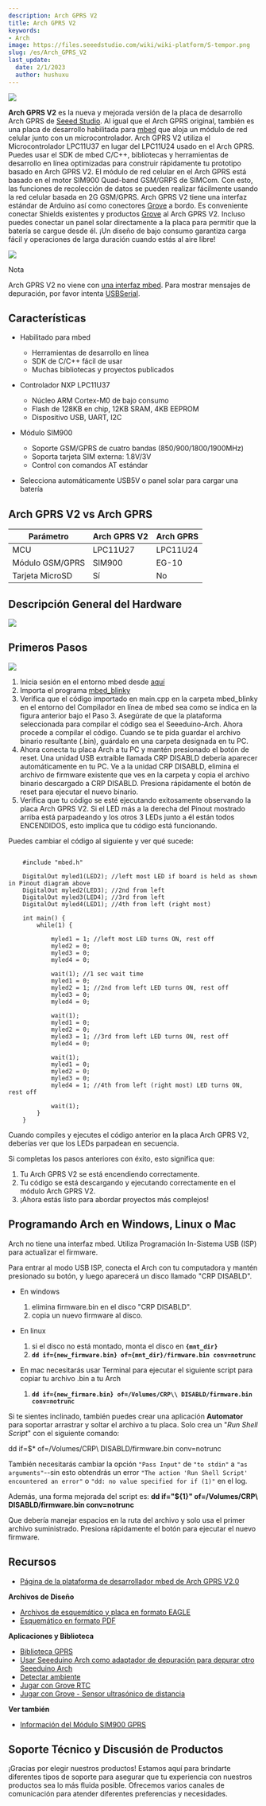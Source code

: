 ```yaml
---
description: Arch GPRS V2
title: Arch GPRS V2
keywords:
- Arch
image: https://files.seeedstudio.com/wiki/wiki-platform/S-tempor.png
slug: /es/Arch_GPRS_V2
last_update:
  date: 2/1/2023
  author: hushuxu
---
```



![](https://files.seeedstudio.com/wiki/Arch_GPRS_V2/img/Arch_GPRS_V2.jpg)

**Arch GPRS V2** es la nueva y mejorada versión de la placa de desarrollo Arch GPRS de [Seeed Studio](https://www.seeedstudio.com). Al igual que el Arch GPRS original, también es una placa de desarrollo habilitada para [mbed](http://mbed.org/handbook/mbed-SDK) que aloja un módulo de red celular junto con un microcontrolador. Arch GPRS V2 utiliza el Microcontrolador LPC11U37 en lugar del LPC11U24 usado en el Arch GPRS. Puedes usar el SDK de mbed C/C++, bibliotecas y herramientas de desarrollo en línea optimizadas para construir rápidamente tu prototipo basado en Arch GPRS V2. El módulo de red celular en el Arch GPRS está basado en el motor SIM900 Quad-band GSM/GRPS de SIMCom. Con esto, las funciones de recolección de datos se pueden realizar fácilmente usando la red celular basada en 2G GSM/GPRS.
Arch GPRS V2 tiene una interfaz estándar de Arduino así como conectores [Grove](https://wiki.seeedstudio.com/es/Grove_System/ "Grove") a bordo. Es conveniente conectar Shields existentes y productos [Grove](https://wiki.seeedstudio.com/es/Grove_System/ "Grove") al Arch GPRS V2. Incluso puedes conectar un panel solar directamente a la placa para permitir que la batería se cargue desde él. ¡Un diseño de bajo consumo garantiza carga fácil y operaciones de larga duración cuando estás al aire libre!

[![](https://files.seeedstudio.com/wiki/common/Get_One_Now_Banner.png)](https://www.seeedstudio.com/Arch-GPRS-V2-p-2026.html)

<div class="admonition note">
<p class="admonition-title">Nota</p>
<p>Arch GPRS V2 no viene con <a href="https://mbed.org/handbook/mbed-HDK" >una interfaz mbed</a>. Para mostrar mensajes de depuración, por favor intenta <a href="https://mbed.org/handbook/USBSerial">USBSerial</a>.</p>
</div>

Características
---------------

- Habilitado para mbed
  - Herramientas de desarrollo en línea
  - SDK de C/C++ fácil de usar
  - Muchas bibliotecas y proyectos publicados

- Controlador NXP LPC11U37
  - Núcleo ARM Cortex-M0 de bajo consumo
  - Flash de 128KB en chip, 12KB SRAM, 4KB EEPROM
  - Dispositivo USB, UART, I2C

- Módulo SIM900
  - Soporte GSM/GPRS de cuatro bandas (850/900/1800/1900MHz)
  - Soporta tarjeta SIM externa: 1.8V/3V
  - Control con comandos AT estándar

- Selecciona automáticamente USB5V o panel solar para cargar una batería

Arch GPRS V2 vs Arch GPRS
--------------------------

| Parámetro       | **Arch GPRS V2**| **Arch GPRS**|
|-----------------|-----------------|--------------|
| MCU             | LPC11U27        | LPC11U24     |
| Módulo GSM/GPRS | SIM900          | EG-10        |
| Tarjeta MicroSD | Sí              | No           |

Descripción General del Hardware
-----------------

![](https://files.seeedstudio.com/wiki/Arch_GPRS_V2/img/Arch_GPRS_V2_Pinout.png)

Primeros Pasos
---------------

![](https://files.seeedstudio.com/wiki/Arch_GPRS_V2/img/Get_started_with_arch.png)

1. Inicia sesión en el entorno mbed desde [aquí](http://www.mbed.org)
2. Importa el programa [mbed\_blinky](https://mbed.org/compiler/#import:/teams/mbed/code/mbed_blinky/;platform:Seeed-Arch-GPRS)
3. Verifica que el código importado en main.cpp en la carpeta mbed\_blinky en el entorno del Compilador en línea de mbed sea como se indica en la figura anterior bajo el Paso 3. Asegúrate de que la plataforma seleccionada para compilar el código sea el Seeeduino-Arch. Ahora procede a compilar el código. Cuando se te pida guardar el archivo binario resultante (.bin), guárdalo en una carpeta designada en tu PC.
4. Ahora conecta tu placa Arch a tu PC y mantén presionado el botón de reset. Una unidad USB extraíble llamada CRP DISABLD debería aparecer automáticamente en tu PC. Ve a la unidad CRP DISABLD, elimina el archivo de firmware existente que ves en la carpeta y copia el archivo binario descargado a CRP DISABLD. Presiona rápidamente el botón de reset para ejecutar el nuevo binario.
5. Verifica que tu código se esté ejecutando exitosamente observando la placa Arch GPRS V2. Si el LED más a la derecha del Pinout mostrado arriba está parpadeando y los otros 3 LEDs junto a él están todos ENCENDIDOS, esto implica que tu código está funcionando.

Puedes cambiar el código al siguiente y ver qué sucede:

```

    #include "mbed.h"

    DigitalOut myled1(LED2); //left most LED if board is held as shown in Pinout diagram above
    DigitalOut myled2(LED3); //2nd from left
    DigitalOut myled3(LED4); //3rd from left
    DigitalOut myled4(LED1); //4th from left (right most)

    int main() {
        while(1) {
                    
            myled1 = 1; //left most LED turns ON, rest off
            myled2 = 0;
            myled3 = 0;
            myled4 = 0;
            
            wait(1); //1 sec wait time
            myled1 = 0;
            myled2 = 1; //2nd from left LED turns ON, rest off
            myled3 = 0;
            myled4 = 0;

            wait(1);
            myled1 = 0;
            myled2 = 0;
            myled3 = 1; //3rd from left LED turns ON, rest off
            myled4 = 0;
            
            wait(1);
            myled1 = 0;
            myled2 = 0;
            myled3 = 0;
            myled4 = 1; //4th from left (right most) LED turns ON, rest off
            
            wait(1);
        }
    }
```

Cuando compiles y ejecutes el código anterior en la placa Arch GPRS V2, deberías ver que los LEDs parpadean en secuencia.

Si completas los pasos anteriores con éxito, esto significa que:

1. Tu Arch GPRS V2 se está encendiendo correctamente.
2. Tu código se está descargando y ejecutando correctamente en el módulo Arch GPRS V2.
3. ¡Ahora estás listo para abordar proyectos más complejos!

Programando Arch en Windows, Linux o Mac
-----------------------------------------

Arch no tiene una interfaz mbed. Utiliza Programación In-Sistema USB (ISP) para actualizar el firmware.

Para entrar al modo USB ISP, conecta el Arch con tu computadora y mantén presionado su botón, y luego aparecerá un disco llamado "CRP DISABLD".

- En windows

    1. elimina firmware.bin en el disco "CRP DISABLD".
    2. copia un nuevo firmware al disco.

- En linux

    1. si el disco no está montado, monta el disco en **`{mnt_dir}`**
    2. **`dd if={new_firmware.bin} of={mnt_dir}/firmware.bin conv=notrunc`**

- En mac necesitarás usar Terminal para ejecutar el siguiente script para copiar tu archivo .bin a tu Arch

    1. **`dd if={new_firmare.bin} of=/Volumes/CRP\\ DISABLD/firmware.bin conv=notrunc`**

Si te sientes inclinado, también puedes crear una aplicación **Automator** para soportar arrastrar y soltar el archivo a tu placa. Solo crea un "*Run Shell Script*" con el siguiente comando:

dd if=$\* of=/Volumes/CRP\\ DISABLD/firmware.bin conv=notrunc

También necesitarás cambiar la opción `"Pass Input"` de `"to stdin"` a `"as arguments"`--sin esto obtendrás un error `"The action 'Run Shell Script' encountered an error"` o `"dd: no value specified for if (1)"` en el log.

Además, una forma mejorada del script es:
**dd if="${1}" of=/Volumes/CRP\ DISABLD/firmware.bin conv=notrunc**

Que debería manejar espacios en la ruta del archivo y solo usa el primer archivo suministrado.
Presiona rápidamente el botón para ejecutar el nuevo firmware.

Recursos
------------------------

- [Página de la plataforma de desarrollador mbed de Arch GPRS V2.0](https://developer.mbed.org/platforms/Seeed-Arch-GPRS/)

**Archivos de Diseño**

- [Archivos de esquemático y placa en formato EAGLE](https://files.seeedstudio.com/wiki/Arch_GPRS_V2/res/Arch_GPRS_v2.0_sch_pcb.zip)
- [Esquemático en formato PDF](https://files.seeedstudio.com/wiki/Arch_GPRS_V2/res/Arch_GPRS_v2.0_SCH_PDF.pdf)

**Aplicaciones y Biblioteca**

- [Biblioteca GPRS](http://developer.mbed.org/teams/Seeed/code/GPRSInterface/)
- [Usar Seeeduino Arch como adaptador de depuración para depurar otro Seeeduino Arch](https://mbed.org/users/yihui/notebook/debug-seeeduino-arch-using-cmsis-dap/)
- [Detectar ambiente](https://mbed.org/users/yihui/notebook/sense-environment/)
- [Jugar con Grove RTC](https://mbed.org/cookbook/seeed-grove-RTC)
- [Jugar con Grove - Sensor ultrasónico de distancia](https://mbed.org/cookbook/Seeed-grove-ultrasonic-ranger)

**Ver también**

- [Información del Módulo SIM900 GPRS](/GPRS_Shield_V2.0)

<!-- Este archivo Markdown fue creado desde https://www.seeedstudio.com/wiki/Arch_GPRS_V2 -->

## Soporte Técnico y Discusión de Productos

¡Gracias por elegir nuestros productos! Estamos aquí para brindarte diferentes tipos de soporte para asegurar que tu experiencia con nuestros productos sea lo más fluida posible. Ofrecemos varios canales de comunicación para atender diferentes preferencias y necesidades.

<div class="button_tech_support_container">
<a href="https://forum.seeedstudio.com/" class="button_forum"></a> 
<a href="https://www.seeedstudio.com/contacts" class="button_email"></a>
</div>

<div class="button_tech_support_container">
<a href="https://discord.gg/eWkprNDMU7" class="button_discord"></a> 
<a href="https://github.com/Seeed-Studio/wiki-documents/discussions/69" class="button_discussion"></a>
</div>
